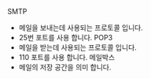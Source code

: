 SMTP
- 메일을 보내는데 사용되는 프로토콜 입니다.
- 25번 포트를 사용 합니다.
POP3
- 메일을 받는데 사용되는 프로토콜 입니다.
- 110 포트를 사용 합니다.
메일박스
- 메일의 저장 공간을 의미 합니다.